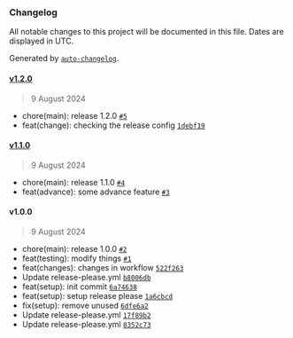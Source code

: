 ### Changelog

All notable changes to this project will be documented in this file. Dates are displayed in UTC.

Generated by [`auto-changelog`](https://github.com/CookPete/auto-changelog).

#### [v1.2.0](https://github.com/akshay-pathak-techno/github-workflow/compare/v1.1.0...v1.2.0)

> 9 August 2024

- chore(main): release 1.2.0 [`#5`](https://github.com/akshay-pathak-techno/github-workflow/pull/5)
- feat(change): checking the release config [`1debf19`](https://github.com/akshay-pathak-techno/github-workflow/commit/1debf197e97e32c8aad95a8479913de70a981590)

#### [v1.1.0](https://github.com/akshay-pathak-techno/github-workflow/compare/v1.0.0...v1.1.0)

> 9 August 2024

- chore(main): release 1.1.0 [`#4`](https://github.com/akshay-pathak-techno/github-workflow/pull/4)
- feat(advance): some advance feature [`#3`](https://github.com/akshay-pathak-techno/github-workflow/pull/3)

#### v1.0.0

> 9 August 2024

- chore(main): release 1.0.0 [`#2`](https://github.com/akshay-pathak-techno/github-workflow/pull/2)
- feat(testing): modify things [`#1`](https://github.com/akshay-pathak-techno/github-workflow/pull/1)
- feat(changes): changes in workflow [`522f263`](https://github.com/akshay-pathak-techno/github-workflow/commit/522f263f272ef66f1d08745e0e5229dcc25760ea)
- Update release-please.yml [`b8006db`](https://github.com/akshay-pathak-techno/github-workflow/commit/b8006db2fc71c25c22f79c6f529d4fb806160524)
- feat(setup): init commit [`6a74638`](https://github.com/akshay-pathak-techno/github-workflow/commit/6a74638adfa28167ac873233e0f7ab8786b2a595)
- feat(setup): setup release please [`1a6cbcd`](https://github.com/akshay-pathak-techno/github-workflow/commit/1a6cbcd17c6f0eb3c0bf39d04e96023025e1c8ba)
- fix(setup): remove unused [`6dfe6a2`](https://github.com/akshay-pathak-techno/github-workflow/commit/6dfe6a2a75665359282599be7b8bc6d119a62c4b)
- Update release-please.yml [`17f89b2`](https://github.com/akshay-pathak-techno/github-workflow/commit/17f89b2e5c406330a5cf29ac43b9fe16f2013258)
- Update release-please.yml [`8352c73`](https://github.com/akshay-pathak-techno/github-workflow/commit/8352c730c8aa19a42ac01376764b9e7fc39a804e)
